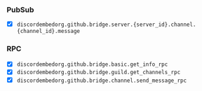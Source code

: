 ### PubSub

- [x] `discordembedorg.github.bridge.server.{server_id}.channel.{channel_id}.message`


### RPC

- [x] `discordembedorg.github.bridge.basic.get_info_rpc`
- [x] `discordembedorg.github.bridge.guild.get_channels_rpc`
- [x] `discordembedorg.github.bridge.channel.send_message_rpc`